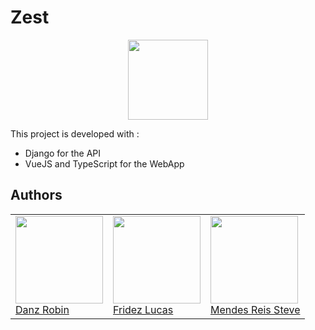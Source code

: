 # Zest

<p align="center">
  <img width="128" src="https://raw.githubusercontent.com/wiki/HE-Arc/toudoum/img/toudoum.png" />
</p>

<description>

This project is developed with :

- Django for the API
- VueJS and TypeScript for the WebApp

## Authors

<table>
   <tr>
      <td>
         <a href="https://github.com/BlueSpaceCookie"><img width=140px src="https://avatars.githubusercontent.com/u/43986199?s=460&u=4ab3de2b988c81549e76cc652c979a7128355116&v=4"><br>
         Danz Robin</a>
      </td>
      <td>
         <a href="https://github.com/fridezlucas"><img width=140px src="https://secure.gravatar.com/avatar/72c1469bf815bd4e0a858341571d5111?s=800&d=identicon"><br>
         Fridez Lucas</a>
      </td>
      <td>
         <a href="https://github.com/M4n0x"><img width=140px src="https://avatars.githubusercontent.com/u/6802086?s=460&v=4"><br>
         Mendes Reis Steve</a>
      </td>
   </tr>
</table>
